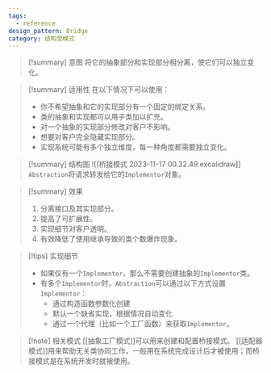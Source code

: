 ```yaml
---
tags:
  - reference
design_pattern: Bridge
category: 结构型模式
---
```

> [!summary] 意图
> 将它的抽象部分和实现部分相分离，使它们可以独立变化。

> [!summary] 适用性
> 在以下情况下可以使用：
> - 你不希望抽象和它的实现部分有一个固定的绑定关系。
> - 类的抽象和实现都可以用子类加以扩充。
> - 对一个抽象的实现部分修改对客户不影响。
> - 想要对客户完全隐藏实现部分。
> - 实现系统可能有多个独立维度，每一种角度都需要独立变化。

> [!summary] 结构图
> ![[桥接模式 2023-11-17 00.32.49.excalidraw]]
> `Abstraction`将请求转发给它的`Implementor`对象。

> [!summary] 效果
> 1. 分离接口及其实现部分。
> 2. 提高了可扩展性。
> 3. 实现细节对客户透明。
> 4. 有效降低了使用继承导致的类个数爆炸现象。

> [!tips] 实现细节
> - 如果仅有一个`Implementor`，那么不需要创建抽象的`Implementor`类。
> - 有多个`Implementor`时，`Abstraction`可以通过以下方式设置`Implementor`：
> 	- 通过构造函数参数化创建
> 	- 默认一个缺省实现，根据情况自动变化
> 	- 通过一个代理（比如一个工厂函数）来获取`Implementor`。

> [!note] 相关模式
> [[抽象工厂模式]]可以用来创建和配置桥接模式。
> [[适配器模式]]用来帮助无关类协同工作，一般用在系统完成设计后才被使用；而桥接模式是在系统开发时就被使用。
